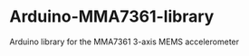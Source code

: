 Arduino-MMA7361-library
=======================

Arduino library for the MMA7361 3-axis MEMS accelerometer

